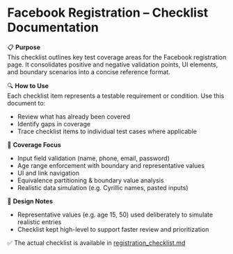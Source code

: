 # Facebook Registration – Checklist Documentation

📋 **Purpose**  
This checklist outlines key test coverage areas for the Facebook registration page. It consolidates positive and negative validation points, UI elements, and boundary scenarios into a concise reference format.

🔍 **How to Use**  
Each checklist item represents a testable requirement or condition. Use this document to:
- Review what has already been covered
- Identify gaps in coverage
- Trace checklist items to individual test cases where applicable

🧪 **Coverage Focus**
- Input field validation (name, phone, email, password)
- Age range enforcement with boundary and representative values
- UI and link navigation
- Equivalence partitioning & boundary value analysis
- Realistic data simulation (e.g. Cyrillic names, pasted inputs)

🧠 **Design Notes**
- Representative values (e.g. age 15, 50) used deliberately to simulate realistic entries
- Checklist kept high-level to support faster review and prioritization

✅ The actual checklist is available in [registration_checklist.md](registration_checklist.md)

